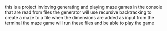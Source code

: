 this is a project invloving generating and playing maze games in the console that are read from files
the generator will use recursive backtracking to create a maze to a file when the dimensions are added as input from the terminal
the maze game will run these files and be able to play the game
